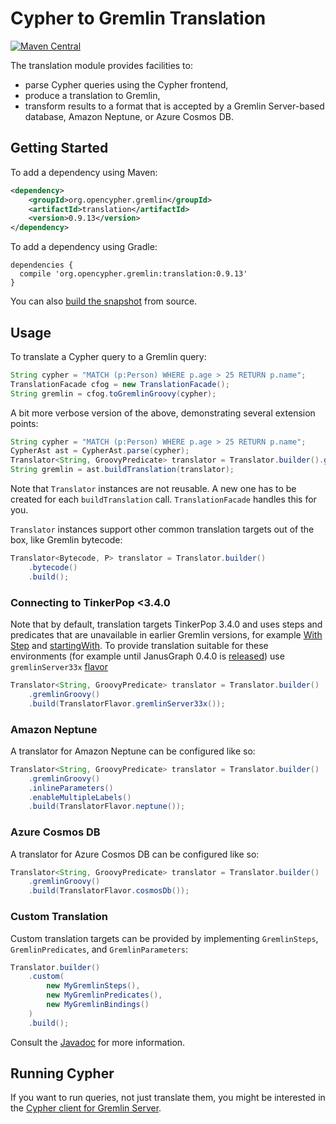 # Cypher to Gremlin Translation

[![Maven Central](https://maven-badges.herokuapp.com/maven-central/org.opencypher.gremlin/translation/badge.svg?style=shield)](https://maven-badges.herokuapp.com/maven-central/org.opencypher.gremlin/translation)

The translation module provides facilities to:
- parse Cypher queries using the Cypher frontend,
- produce a translation to Gremlin,
- transform results to a format that is accepted by a Gremlin Server-based database, Amazon Neptune, or Azure Cosmos DB.

## Getting Started

To add a dependency using Maven:

```xml
<dependency>
    <groupId>org.opencypher.gremlin</groupId>
    <artifactId>translation</artifactId>
    <version>0.9.13</version>
</dependency>
```

To add a dependency using Gradle:

```
dependencies {
  compile 'org.opencypher.gremlin:translation:0.9.13'
}
```

You can also [build the snapshot](../README.md#development) from source.

## Usage

To translate a Cypher query to a Gremlin query:

<!-- [freshReadmeSource](../testware/integration-tests/src/test/java/org/opencypher/gremlin/snippets/TranslationSnippets.java#translate) -->
```java
String cypher = "MATCH (p:Person) WHERE p.age > 25 RETURN p.name";
TranslationFacade cfog = new TranslationFacade();
String gremlin = cfog.toGremlinGroovy(cypher);
```

A bit more verbose version of the above, demonstrating several extension points:

<!-- [freshReadmeSource](../testware/integration-tests/src/test/java/org/opencypher/gremlin/snippets/TranslationSnippets.java#verbose) -->
```java
String cypher = "MATCH (p:Person) WHERE p.age > 25 RETURN p.name";
CypherAst ast = CypherAst.parse(cypher);
Translator<String, GroovyPredicate> translator = Translator.builder().gremlinGroovy().build();
String gremlin = ast.buildTranslation(translator);
```

Note that `Translator` instances are not reusable. A new one has to be created for each `buildTranslation` call. `TranslationFacade` handles this for you.

`Translator` instances support other common translation targets out of the box, like Gremlin bytecode:

<!-- [freshReadmeSource](../testware/integration-tests/src/test/java/org/opencypher/gremlin/snippets/TranslationSnippets.java#bytecode) -->
```java
Translator<Bytecode, P> translator = Translator.builder()
    .bytecode()
    .build();
```

### Connecting to TinkerPop <3.4.0

Note that by default, translation targets TinkerPop 3.4.0 and uses steps and predicates that are unavailable in earlier 
Gremlin versions, for example [With Step](http://tinkerpop.apache.org/docs/current/reference/#with-step) and [startingWith](http://tinkerpop.apache.org/docs/current/reference/#a-note-on-predicates).
To provide translation suitable for these environments (for example until JanusGraph 0.4.0 is [released](https://github.com/JanusGraph/janusgraph/issues/1364)) use `gremlinServer33x` [flavor](https://github.com/opencypher/cypher-for-gremlin/wiki/Gremlin-implementations#flavors)

<!-- [freshReadmeSource](../testware/integration-tests/src/test/java/org/opencypher/gremlin/snippets/TranslationSnippets.java#translator33x) -->
```java
Translator<String, GroovyPredicate> translator = Translator.builder()
    .gremlinGroovy()
    .build(TranslatorFlavor.gremlinServer33x());
```

### Amazon Neptune

A translator for Amazon Neptune can be configured like so:

<!-- [freshReadmeSource](../testware/integration-tests/src/test/java/org/opencypher/gremlin/snippets/TranslationSnippets.java#neptune) -->
```java
Translator<String, GroovyPredicate> translator = Translator.builder()
    .gremlinGroovy()
    .inlineParameters()
    .enableMultipleLabels()
    .build(TranslatorFlavor.neptune());
```

### Azure Cosmos DB

A translator for Azure Cosmos DB can be configured like so:

<!-- [freshReadmeSource](../testware/integration-tests/src/test/java/org/opencypher/gremlin/snippets/TranslationSnippets.java#cosmosdb) -->
```java
Translator<String, GroovyPredicate> translator = Translator.builder()
    .gremlinGroovy()
    .build(TranslatorFlavor.cosmosDb());
```

### Custom Translation

Custom translation targets can be provided by implementing `GremlinSteps`, `GremlinPredicates`, and `GremlinParameters`:

<!-- [freshReadmeSource](../testware/integration-tests/src/test/java/org/opencypher/gremlin/snippets/TranslationSnippets.java#custom) -->
```java
Translator.builder()
    .custom(
        new MyGremlinSteps(),
        new MyGremlinPredicates(),
        new MyGremlinBindings()
    )
    .build();
```

Consult the [Javadoc](https://opencypher.github.io/cypher-for-gremlin/api/0.9.13/java/org/opencypher/gremlin/translation/package-summary.html) for more information.

## Running Cypher

If you want to run queries, not just translate them, you might be interested in the [Cypher client for Gremlin Server](../tinkerpop/cypher-gremlin-server-client).
